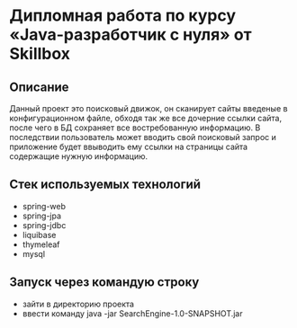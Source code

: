 # Дипломная работа по курсу «Java-разработчик c нуля» от Skillbox

## Описание
Данный проект это поисковый движок, он сканирует сайты введеные в конфигурационном файле, обходя так же все дочерние ссылки сайта, после чего в БД сохраняет все востребованную информацию. В последствии пользователь может вводить свой поисковый запрос и приложение будет ввыводить ему ссылки на страницы сайта содержащие нужную информацию.

## Стек используемых технологий
+ spring-web
+ spring-jpa
+ spring-jdbc
+ liquibase
+ thymeleaf
+ mysql

## Запуск через командую строку
+ зайти в директорию проекта
+ ввести команду java -jar SearchEngine-1.0-SNAPSHOT.jar
